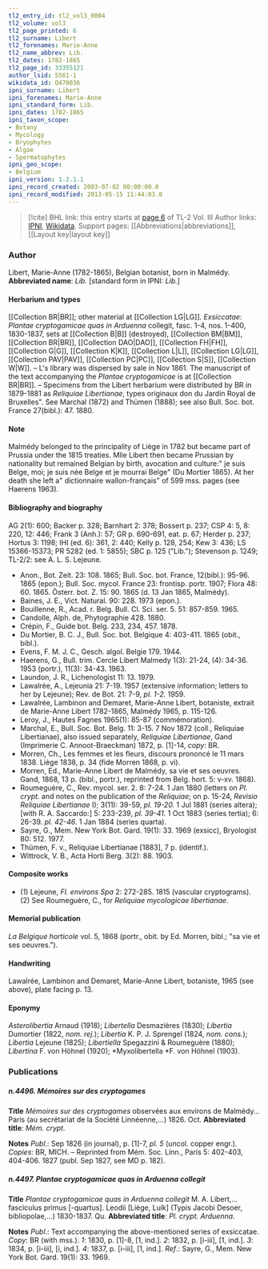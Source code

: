 ```yaml
---
tl2_entry_id: tl2_vol3_0004
tl2_volume: vol3
tl2_page_printed: 6
tl2_surname: Libert
tl2_forenames: Marie-Anne
tl2_name_abbrev: Lib.
tl2_dates: 1782-1865
tl2_page_id: 33355121
author_lsid: 5561-1
wikidata_id: Q470036
ipni_surname: Libert
ipni_forenames: Marie-Anne
ipni_standard_form: Lib.
ipni_dates: 1782-1865
ipni_taxon_scope: 
- Botany
- Mycology
- Bryophytes
- Algae
- Spermatophytes
ipni_geo_scope: 
- Belgium
ipni_version: 1.2.1.1
ipni_record_created: 2003-07-02 00:00:00.0
ipni_record_modified: 2013-05-15 11:44:03.0
---
```


> [!cite] BHL link: this entry starts at [page 6](https://www.biodiversitylibrary.org/page/33355121) of TL-2 Vol. III
> Author links: [IPNI](https://www.ipni.org/a/5561-1), [Wikidata](https://www.wikidata.org/wiki/Q470036). Support pages: [[Abbreviations|abbreviations]], [[Layout key|layout key]]

### Author

Libert, Marie-Anne (1782-1865), Belgian botanist, born in Malmédy.
**Abbreviated name**: *Lib.* \[standard form in IPNI: *Lib.*\]

#### Herbarium and types

[[Collection BR|BR]]; other material at [[Collection LG|LG]].
*Exsiccatae*: *Plantae cryptogamicae quas in Arduenna* collegit, fasc. 1-4, nos. 1-400, 1830-1837, sets at [[Collection B|B]] (destroyed), [[Collection BM|BM]], [[Collection BR|BR]], [[Collection DAO|DAO]], [[Collection FH|FH]], [[Collection G|G]], [[Collection K|K]], [[Collection L|L]], [[Collection LG|LG]], [[Collection PAV|PAV]], [[Collection PC|PC]], [[Collection S|S]], [[Collection W|W]]. – L's library was dispersed by sale in Nov 1861. The manuscript of the text accompanying the *Plantae cryptogamicae* is at [[Collection BR|BR]]. – Specimens from the Libert herbarium were distributed by BR in 1879-1881 as *Reliquiae Libertianae*, types originaux don du Jardin Royal de Bruxelles". See Marchal (1872) and Thümen (1888); see also Bull. Soc. bot. France 27(bibl.): 47. 1880.

#### Note

Malmédy belonged to the principality of Liège in 1782 but became part of Prussia under the 1815 treaties. Mlle Libert then became Prussian by nationality but remained Belgian by birth, avocation and culture:" je suis Belge, moi; je suis née Belge et je mourrai Belge" (Du Mortier 1865). At her death she left a" dictionnaire wallon-français" of 599 mss. pages (see Haerens 1963).

#### Bibliography and biography

AG 2(1): 600; Backer p. 328; Barnhart 2: 378; Bossert p. 237; CSP 4: 5, 8: 220, 12: 446; Frank 3 (Anh.): 57; GR p. 690-691, eat. p. 67; Herder p. 237; Hortus 3: 1198; IHI (ed. 6): 361, 2: 440; Kelly p. 128, 254; Kew 3: 436; LS 15366-15373; PR 5282 (ed. 1: 5855); SBC p. 125 ("Lib."); Stevenson p. 1249; TL-2/2: see A. L. S. Lejeune.
- Anon., Bot. Zeit. 23: 108. 1865; Bull. Soc. bot. France, 12(bibl.): 95-96. 1865 (epon.); Bull. Soc. mycol. France 23: frontisp. portr. 1907; Flora 48: 60. 1865. Österr. bot. Z. 15: 90. 1865 (d. 13 Jan 1865, Malmédy).
- Baines, J. E., Vict. Natural. 90: 228. 1973 (epon.).
- Bouillenne, R., Acad. r. Belg. Bull. Cl. Sci. ser. 5. 51: 857-859. 1965.
- Candolle, Alph. de, Phytographie 428. 1880.
- Crépin, F., Guide bot. Belg. 233, 234, 457. 1878.
- Du Mortier, B. C. J., Bull. Soc. bot. Belgique 4: 403-411. 1865 (obit., bibl.).
- Evens, F. M. J. C., Gesch. algol. Belgie 179. 1944.
- Haerens, G., Bull. trim. Cercle Libert Malmedy 1(3): 21-24, (4): 34-36. 1953 (portr.), 11(3): 34-43. 1963.
- Laundon, J. R., Lichenologist 11: 13. 1979.
- Lawalrée, A., Lejeunia 21: 7-19. 1957 (extensive information; letters to her by Lejeune); Rev. de Bot. 21: 7-9, *pl. 1-2.* 1959.
- Lawalrée, Lambinon and Demaret, Marie-Anne Libert, botaniste, extrait de Marie-Anne Libert 1782-1865, Malmédy 1965, p. 115-126.
- Leroy, J., Hautes Fagnes 1965(1): 85-87 (commémoration).
- Marchal, E., Bull. Soc. Bot. Belg. 11: 3-15. 7 Nov 1872 (coll., Reliquiae Libertianae), also issued separately, *Reliquiae Libertianae*, Gand (Imprimerie C. Annoot-Braeckman) 1872, p. \[1\]-14, *copy*: BR.
- Morren, Ch., Les femmes et les fleurs, discours prononcé le 11 mars 1838. Liège 1838, p. 34 (fide Morren 1868, p. vi).
- Morren, Ed., Marie-Anne Libert de Malmédy, sa vie et ses oeuvres. Gand, 1868, 13 p. (bibl., portr.), reprinted from Belg. hort. 5: v-xv. 1868).
- Roumeguère, C., Rev. mycol. ser. 2. 8: 7-24. 1 Jan 1880 (letters on *Pl. crypt.* and notes on the publication of the *Reliquiae*; on p. 15-24, *Revisio Reliquiae Libertianae* I); 3(11): 39-59, *pl. 19-20.* 1 Jul 1881 (series altera); \[with R. A. Saccardo:\] 5: 233-239, *pl. 39-41.* 1 Oct 1883 (series tertia); 6: 26-39. *pl. 42-46.* 1 Jan 1884 (series quarta).
- Sayre, G., Mem. New York Bot. Gard. 19(1): 33. 1969 (exsicc), Bryologist 80: 512. 1977.
- Thümen, F. v., Reliquiae Libertianae \[1883\], 7 p. (identif.).
- Wittrock, V. B., Acta Horti Berg. 3(2): 88. 1903.

#### Composite works

- (1) Lejeune, *Fl. environs Spa* 2: 272-285. 1815 (vascular cryptograms). (2) See Roumeguère, C., for *Reliquiae mycologicae libertianae*.

#### Memorial publication

*La Belgique horticole* vol. 5, 1868 (portr., obit. by Ed. Morren, bibl.; "sa vie et ses oeuvres.").

#### Handwriting

Lawalrée, Lambinon and Demaret, Marie-Anne Libert, botaniste, 1965 (see above), plate facing p. 13.

#### Eponymy

*Asterolibertia* Arnaud (1918); *Libertella* Desmazières (1830); *Libertia* Dumortier (1822, *nom. rej.*); *Libertia* K. P. J. Sprengel (1824, *nom. cons.*); *Libertia* Lejeune (1825); *Libertiella* Spegazzini & Roumeguère (1880); *Libertina* F. von Höhnel (1920); *Myxolibertella *F. von Höhnel (1903).

### Publications

##### n.4496. Mémoires sur des cryptogames

**Title**
*Mémoires sur des cryptogames* observées aux environs de Malmédy... Paris (au secrétariat de la Société Linnéenne,...) 1826. Oct.
**Abbreviated title**: *Mém. crypt.*

**Notes**
*Publ*.: Sep 1826 (in journal), p. \[1\]-7, *pl. 5* (uncol. copper engr.). *Copies*: BR, MICH. – Reprinted from Mém. Soc. Linn., Paris 5: 402-403, 404-406. 1827 (publ. Sep 1827, see MD p. 182).

##### n.4497. Plantae cryptogamicae quas in Arduenna collegit

**Title**
*Plantae cryptogamicae quas in Arduenna collegit* M. A. Libert,... fasciculus primus \[-quartus\]. Leodii \[Liège, Luik\] (Typis Jacobi Desoer, bibliopolae,...) 1830-1837. Qu.
**Abbreviated title**: *Pl. crypt. Arduenna*.

**Notes**
*Publ*.: Text accompanying the above-mentioned series of exsiccatae. *Copy*: BR (with mss.).
*1*: 1830, p. \[1\]-8, \[1, ind.\].
*2*: 1832, p. \[i-iii\], \[1, ind.\].
*3*: 1834, p. \[i-iii\], \[i, ind.\].
*4*: 1837, p. \[i-iii\], \[1, ind.\].
*Ref*.: Sayre, G., Mem. New York Bot. Gard. 19(1): 33. 1969.

